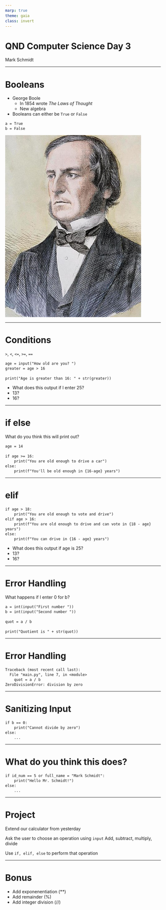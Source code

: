 ```yaml
---
marp: true
theme: gaia
class: invert
---
```


# QND Computer Science Day 3
Mark Schmidt

--- 

# Booleans

- George Boole
    - In 1854 wrote *The Laws of Thought*
    - New algebra
- Booleans can either be `True` or `False`

```
a = True
b = False
```

![bg right w:500](../assets/boole.jpeg)

--- 

# Conditions

`>`, `<`, `<=`, `>=`, `==`

```
age = input("How old are you? ")
greater = age > 16

print("Age is greater than 16: " + str(greater))
```

- What does this output if I enter 25?
- 13?
- 16? 

---

# if else

What do you think this will print out?

```
age = 14

if age >= 16:
    print("You are old enough to drive a car")
else:
    print(f"You'll be old enough in {16-age} years")
```

<!-- This is where we introduce f-strings for concatenation-->
<!-- Explain that normal concatenation is fine, but this is preferred among most programmers-->

---

# elif

<!-- Multiple conditions! -->

```
if age > 18:
    print("You are old enough to vote and drive")
elif age > 16:
    print(f"You are old enough to drive and can vote in {18 - age} years")
else: 
    print(f"You can drive in {16 - age} years")
```
- What does this output if age is 25?
- 13?
- 16? 

---

# Error Handling

What happens if I enter 0 for b?

```
a = int(input("First number "))
b = int(input("Second number "))

quot = a / b

print("Quotient is " + str(quot))
```
<!-- Crash will occur -->

---

# Error Handling

```
Traceback (most recent call last):
  File "main.py", line 7, in <module>
    quot = a / b
ZeroDivisionError: division by zero
```

---

# Sanitizing Input

```
if b == 0:
    print("Cannot divide by zero")
else:
    ...
```

---

# What do you think this does?

```
if id_num == 5 or full_name = "Mark Schmidt":
    print("Hello Mr. Schmidt!")
else:
    ...
```

<!-- You can use and in a similar way -->
---

# Project 

Extend our calculator from yesterday

Ask the user to choose an operation using `input`
Add, subtract, multiply, divide

Use `if, elif, else` to perform that operation

---

# Bonus
- Add exponenentiation (**)
- Add remainder (%)
- Add integer division (//)
